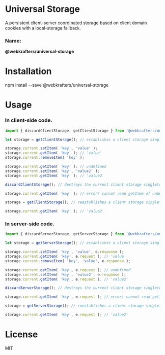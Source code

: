 # Universal Storage
A persistent client-server coordinated storage based on client domain cookies with a local-storage fallback.

### Name:
<strong>@webkrafters/universal-storage</strong>

# Installation
npm install --save @webkrafters/universal-storage

# Usage

### In client-side code.

```jsx
import { discardClientStorage, getClientStorage } from '@webkrafters/universal-storage';

let storage = getClientStorage(); // establishes a client storage singleton

storage.current.setItem( 'key', 'value' );
storage.current.getItem( 'key' ); // 'value'
storage.current.removeItem( 'key' );

storage.current.getItem( 'key' ); // undefined
storage.current.setItem( 'key', 'value2' );
storage.current.getItem( 'key' ); // 'value2'

discardClientStorage(); // destroys the current client storage singleton

storage.current.getItem( 'key' ); // error! cannot read getItem of undefined; reading 'storage.current'

storage = getClientStorage(); // reestablishes a client storage singleton

storage.current.getItem( 'key' ); // 'value2' 
```

### In server-side code.

```jsx
import { discardServerStorage, getServerStorage } from '@webkrafters/universal-storage';

let storage = getServerStorage(); // establishes a client storage singleton

storage.current.setItem( 'key', 'value', e.response );
storage.current.getItem( 'key', e.request ); // 'value'
storage.current.removeItem( 'key', 'value', e.response );

storage.current.getItem( 'key', e.request ); // undefined
storage.current.setItem( 'key', 'value2', e.response );
storage.current.getItem( 'key', e.request ); // 'value2'

discardServerStorage(); // destroys the current client storage singleton

storage.current.getItem( 'key', e.request ); // error! cannot read getItem of undefined; reading 'storage.current'

storage = getServerStorage(); // reestablishes a client storage singleton

storage.current.getItem( 'key', e.request ); // 'value2' 
```

# License
MIT

